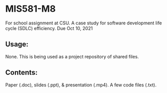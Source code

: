 # MIS581-M8
For school assignment at CSU.
A case study for software development life cycle (SDLC) efficiency. 
Due Oct 10, 2021

## Usage:
None. This is being used as a project repository of shared files.

## Contents:
Paper (.doc), slides (.ppt), & presentation (.mp4). A few code files (.txt).
